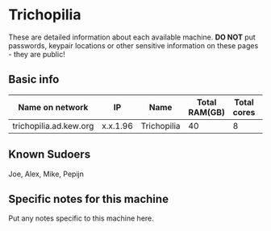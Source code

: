 # Trichopilia

These are detailed information about each available machine. **DO NOT** put passwords, keypair locations or other sensitive information on these pages - they are public!

## Basic info

Name on network | IP  | Name | Total RAM(GB) | Total cores | Notes
--------------- | --- | ---- | ------------- | ----------- | -----
trichopilia.ad.kew.org | x.x.1.96 | Trichopilia | 40 | 8 | na

## Known Sudoers

Joe, Alex, Mike, Pepijn

## Specific notes for this machine

Put any notes specific to this machine here.
